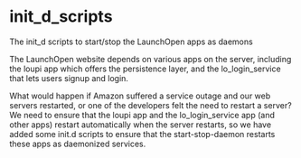 init_d_scripts
==============

The init_d scripts to start/stop the LaunchOpen apps as daemons

The LaunchOpen website depends on various apps on the server, including the loupi app which offers the persistence layer, and the lo_login_service that lets users signup and login. 

What would happen if Amazon suffered a service outage and our web servers restarted, or one of the developers felt the need to restart a server? We need to ensure that the loupi app and the lo_login_service app (and other apps) restart automatically when the server restarts, so we have added some init.d scripts to ensure that the start-stop-daemon restarts these apps as daemonized services. 



